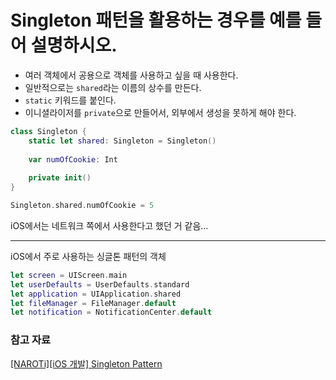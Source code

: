 # Singleton 패턴을 활용하는 경우를 예를 들어 설명하시오.

- 여러 객체에서 공용으로 객체를 사용하고 싶을 때 사용한다.
- 일반적으로는 `shared`라는 이름의 상수를 만든다.
- `static` 키워드를 붙인다.
- 이니셜라이저를 `private`으로 만들어서, 외부에서 생성을 못하게 해야 한다.

```swift
class Singleton {
	static let shared: Singleton = Singleton()
	
	var numOfCookie: Int
	
	private init()
}

Singleton.shared.numOfCookie = 5
```

iOS에서는 네트워크 쪽에서 사용한다고 했던 거 같음...

---

iOS에서 주로 사용하는 싱글톤 패턴의 객체

```swift
let screen = UIScreen.main
let userDefaults = UserDefaults.standard
let application = UIApplication.shared
let fileManager = FileManager.default
let notification = NotificationCenter.default
```

### 참고 자료

[[NAROTi][iOS 개발] Singleton Pattern](https://velog.io/@naroti/iOS-개발-Singleton-Pattern-q4k3uzgf0n)